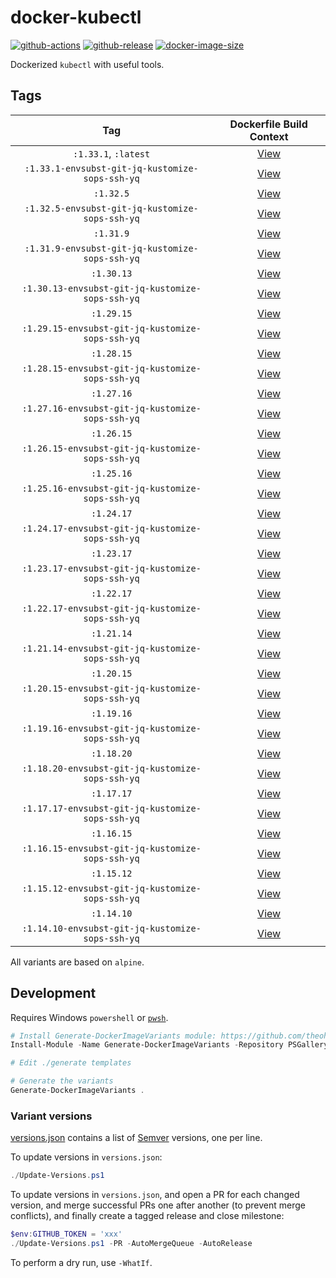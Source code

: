 # docker-kubectl

[![github-actions](https://github.com/theohbrothers/docker-kubectl/actions/workflows/ci-master-pr.yml/badge.svg?branch=master)](https://github.com/theohbrothers/docker-kubectl/actions/workflows/ci-master-pr.yml)
[![github-release](https://img.shields.io/github/v/release/theohbrothers/docker-kubectl?style=flat-square)](https://github.com/theohbrothers/docker-kubectl/releases/)
[![docker-image-size](https://img.shields.io/docker/image-size/theohbrothers/docker-kubectl/latest)](https://hub.docker.com/r/theohbrothers/docker-kubectl)

Dockerized `kubectl` with useful tools.

## Tags

| Tag | Dockerfile Build Context |
|:-------:|:---------:|
| `:1.33.1`, `:latest` | [View](variants/1.33.1) |
| `:1.33.1-envsubst-git-jq-kustomize-sops-ssh-yq` | [View](variants/1.33.1-envsubst-git-jq-kustomize-sops-ssh-yq) |
| `:1.32.5` | [View](variants/1.32.5) |
| `:1.32.5-envsubst-git-jq-kustomize-sops-ssh-yq` | [View](variants/1.32.5-envsubst-git-jq-kustomize-sops-ssh-yq) |
| `:1.31.9` | [View](variants/1.31.9) |
| `:1.31.9-envsubst-git-jq-kustomize-sops-ssh-yq` | [View](variants/1.31.9-envsubst-git-jq-kustomize-sops-ssh-yq) |
| `:1.30.13` | [View](variants/1.30.13) |
| `:1.30.13-envsubst-git-jq-kustomize-sops-ssh-yq` | [View](variants/1.30.13-envsubst-git-jq-kustomize-sops-ssh-yq) |
| `:1.29.15` | [View](variants/1.29.15) |
| `:1.29.15-envsubst-git-jq-kustomize-sops-ssh-yq` | [View](variants/1.29.15-envsubst-git-jq-kustomize-sops-ssh-yq) |
| `:1.28.15` | [View](variants/1.28.15) |
| `:1.28.15-envsubst-git-jq-kustomize-sops-ssh-yq` | [View](variants/1.28.15-envsubst-git-jq-kustomize-sops-ssh-yq) |
| `:1.27.16` | [View](variants/1.27.16) |
| `:1.27.16-envsubst-git-jq-kustomize-sops-ssh-yq` | [View](variants/1.27.16-envsubst-git-jq-kustomize-sops-ssh-yq) |
| `:1.26.15` | [View](variants/1.26.15) |
| `:1.26.15-envsubst-git-jq-kustomize-sops-ssh-yq` | [View](variants/1.26.15-envsubst-git-jq-kustomize-sops-ssh-yq) |
| `:1.25.16` | [View](variants/1.25.16) |
| `:1.25.16-envsubst-git-jq-kustomize-sops-ssh-yq` | [View](variants/1.25.16-envsubst-git-jq-kustomize-sops-ssh-yq) |
| `:1.24.17` | [View](variants/1.24.17) |
| `:1.24.17-envsubst-git-jq-kustomize-sops-ssh-yq` | [View](variants/1.24.17-envsubst-git-jq-kustomize-sops-ssh-yq) |
| `:1.23.17` | [View](variants/1.23.17) |
| `:1.23.17-envsubst-git-jq-kustomize-sops-ssh-yq` | [View](variants/1.23.17-envsubst-git-jq-kustomize-sops-ssh-yq) |
| `:1.22.17` | [View](variants/1.22.17) |
| `:1.22.17-envsubst-git-jq-kustomize-sops-ssh-yq` | [View](variants/1.22.17-envsubst-git-jq-kustomize-sops-ssh-yq) |
| `:1.21.14` | [View](variants/1.21.14) |
| `:1.21.14-envsubst-git-jq-kustomize-sops-ssh-yq` | [View](variants/1.21.14-envsubst-git-jq-kustomize-sops-ssh-yq) |
| `:1.20.15` | [View](variants/1.20.15) |
| `:1.20.15-envsubst-git-jq-kustomize-sops-ssh-yq` | [View](variants/1.20.15-envsubst-git-jq-kustomize-sops-ssh-yq) |
| `:1.19.16` | [View](variants/1.19.16) |
| `:1.19.16-envsubst-git-jq-kustomize-sops-ssh-yq` | [View](variants/1.19.16-envsubst-git-jq-kustomize-sops-ssh-yq) |
| `:1.18.20` | [View](variants/1.18.20) |
| `:1.18.20-envsubst-git-jq-kustomize-sops-ssh-yq` | [View](variants/1.18.20-envsubst-git-jq-kustomize-sops-ssh-yq) |
| `:1.17.17` | [View](variants/1.17.17) |
| `:1.17.17-envsubst-git-jq-kustomize-sops-ssh-yq` | [View](variants/1.17.17-envsubst-git-jq-kustomize-sops-ssh-yq) |
| `:1.16.15` | [View](variants/1.16.15) |
| `:1.16.15-envsubst-git-jq-kustomize-sops-ssh-yq` | [View](variants/1.16.15-envsubst-git-jq-kustomize-sops-ssh-yq) |
| `:1.15.12` | [View](variants/1.15.12) |
| `:1.15.12-envsubst-git-jq-kustomize-sops-ssh-yq` | [View](variants/1.15.12-envsubst-git-jq-kustomize-sops-ssh-yq) |
| `:1.14.10` | [View](variants/1.14.10) |
| `:1.14.10-envsubst-git-jq-kustomize-sops-ssh-yq` | [View](variants/1.14.10-envsubst-git-jq-kustomize-sops-ssh-yq) |

All variants are based on `alpine`.

## Development

Requires Windows `powershell` or [`pwsh`](https://github.com/PowerShell/PowerShell).

```powershell
# Install Generate-DockerImageVariants module: https://github.com/theohbrothers/Generate-DockerImageVariants
Install-Module -Name Generate-DockerImageVariants -Repository PSGallery -Scope CurrentUser -Force -Verbose

# Edit ./generate templates

# Generate the variants
Generate-DockerImageVariants .
```

### Variant versions

[versions.json](generate/definitions/versions.json) contains a list of [Semver](https://semver.org/) versions, one per line.

To update versions in `versions.json`:

```powershell
./Update-Versions.ps1
```

To update versions in `versions.json`, and open a PR for each changed version, and merge successful PRs one after another (to prevent merge conflicts), and finally create a tagged release and close milestone:

```powershell
$env:GITHUB_TOKEN = 'xxx'
./Update-Versions.ps1 -PR -AutoMergeQueue -AutoRelease
```

To perform a dry run, use `-WhatIf`.

